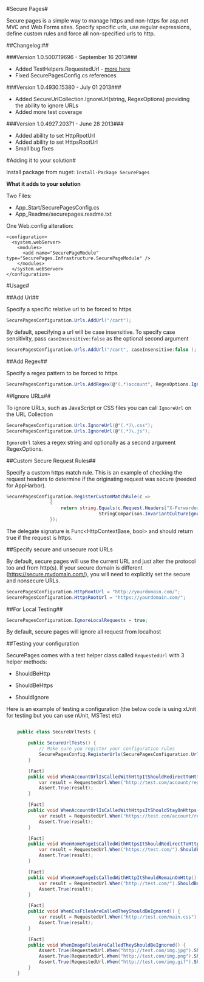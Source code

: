 #Secure Pages#

Secure pages is a simple way to manage https and non-https for asp.net MVC and Web Forms sites.  Specify specific urls, use regular expressions, define custom rules and force all non-specified urls to http.  


##Changelog:##

###Version 1.0.5007.19696 - September 16 2013###
- Added TestHelpers.RequestedUrl - [more here](https://github.com/webadvanced/Secure-Page-manager-for-asp.net#testing-your-configuration "How to test your config")
- Fixed SecurePagesConfig.cs references 

###Version 1.0.4930.15380 - July 01 2013###

- Added SecureUrlCollection.IgnoreUrl(string, RegexOptions)  providing the ability to ignore URLs 
- Added more test coverage 

###Version 1.0.4927.20371 - June 28 2013###

- Added ability to set HttpRootUrl
- Added ability to set HttpsRootUrl
- Small bug fixes 



#Adding it to your solution#

Install package from nuget: `Install-Package SecurePages`

**What it adds to your solution**

Two Files:

- App_Start/SecurePagesConfig.cs
- App_Readme/securepages.readme.txt

One Web.config alteration:

```
<configuration>
  <system.webServer>
    <modules>
      <add name="SecurePageModule" type="SecurePages.Infrastructure.SecurePageModule" />
    </modules>
  </system.webServer>
</configuration>
```

#Usage#

##Add Url##

Specify a specific relative url to be forced to https

```C#
SecurePagesConfiguration.Urls.AddUrl("/cart");
```

By default, specifying a url will be case insensitive.  To specify case sensitivity, pass `caseInsensitive:false` as the optional second argument

```C#
SecurePagesConfiguration.Urls.AddUrl("/cart", caseInsensitive:false );
```

##Add Regex##

Specify a regex pattern to be forced to https

```C#
SecurePagesConfiguration.Urls.AddRegex(@"(.*)account", RegexOptions.IgnoreCase | RegexOptions.Compiled | RegexOptions.Singleline);
```

##Ignore URLs##

To ignore URLs, such as JavaScript or CSS files you can call `IgnoreUrl` on the URL Collection

```C#
SecurePagesConfiguration.Urls.IgnoreUrl(@"(.*)\.css");
SecurePagesConfiguration.Urls.IgnoreUrl(@"(.*)\.js");
```

`IgnoreUrl` takes a regex string and optionally as a second argument RegexOptions.

##Custom Secure Request Rules##

Specify a custom https match rule.  This is an example of checking the request headers to determine if the originating request was secure (needed for AppHarbor).

```C#
SecurePagesConfiguration.RegisterCustomMatchRule(c =>
                {
                    return string.Equals(c.Request.Headers["X-Forwarded-Proto"], "https",
                                  StringComparison.InvariantCultureIgnoreCase);
                });
```

The delegate signature is Func<HttpContextBase, bool> and should return true if the request is https.

##Specify secure and unsecure root URLs

By default, secure pages will use the current URL and just alter the protocol too and from http(s). If your secure domain is different (https://secure.mydomain.com/), you will need to explicitly set the secure and nonsecure URLs.

```C#
SecurePagesConfiguration.HttpRootUrl = "http://yourdomain.com/";
SecurePagesConfiguration.HttpsRootUrl = "https://yourdomain.com/";
```

##For Local Testing##

```C#
SecurePagesConfiguration.IgnoreLocalRequests = true;
```

By default, secure pages will ignore all request from localhost


##Testing your configuration

SecurePages comes with a test helper class called `RequestedUrl` with 3 helper methods:

- ShouldBeHttp

- ShouldBeHttps

- ShouldIgnore

Here is an example of testing a configuration (the below code is using xUnit for testing but you can use nUnit, MSTest etc)

```C#

	public class SecureUrlTests {

		public SecureUrlTests() {
			// Make sure you register your configuration rules
			SecurePagesConfig.RegisterUrls(SecurePagesConfiguration.Urls);
		}

		[Fact]
		public void WhenAccountUrlIsCalledWithHttpItShouldRedirectToHttps() {
			var result = RequestedUrl.When("http://test.com/account/register").ShouldBeHttps();
			Assert.True(result);
		}

		[Fact]
		public void WhenAccountUrlIsCalledWithHttpsItShouldStayOnHttps() {
			var result = RequestedUrl.When("https://test.com/account/register").ShouldBeHttps();
			Assert.True(result);
		}

		[Fact]
		public void WhenHomePageIsCalledWithHttpsItShouldRedirectToHttp() {
			var result = RequestedUrl.When("https://test.com/").ShouldBeHttp();
			Assert.True(result);
		}

		[Fact]
		public void WhenHomePageIsCalledWithHttpItShouldRemainOnHttp() {
			var result = RequestedUrl.When("http://test.com/").ShouldBeHttp();
			Assert.True(result);
		}

		[Fact]
		public void WhenCssFilesAreCalledTheyShouldBeIgnored() {
			var result = RequestedUrl.When("http://test.com/main.css").ShouldIgnore();
			Assert.True(result);
		}

		[Fact]
		public void WhenImageFilesAreCalledTheyShouldBeIgnored() {
			Assert.True(RequestedUrl.When("http://test.com/img.jpg").ShouldIgnore());
			Assert.True(RequestedUrl.When("http://test.com/img.png").ShouldIgnore());
			Assert.True(RequestedUrl.When("http://test.com/img.gif").ShouldIgnore());
		}
	}
	
```





